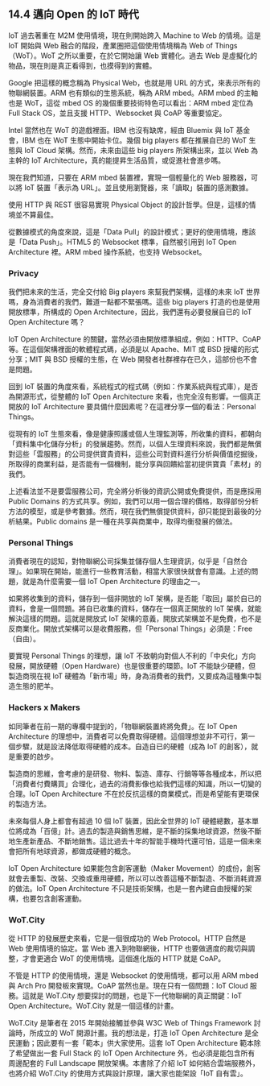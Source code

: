 ## 14.4 邁向 Open 的 IoT 時代

IoT 過去著重在 M2M 使用情境，現在則開始跨入 Machine to Web 的情境。這是 IoT 開始與 Web 融合的階段，產業圏把這個使用情境稱為 Web of Things（WoT）。WoT 之所以重要，在於它開始讓 Web 實體化。過去 Web 是虛擬化的物品，現在則是真正看得到，也摸得到的實體。

Google 把這樣的概念稱為 Physical Web，也就是用 URL 的方式，來表示所有的物聯網裝置。ARM 也有類似的生態系統，稱為 ARM mbed。ARM mbed 的主軸也是 WoT，這從 mbed OS 的幾個重要技術特色可以看出：ARM mbed 定位為 Full Stack OS，並且支援 HTTP、Websocket 與 CoAP 等重要協定。

Intel 當然也在 WoT 的遊戲裡面。IBM 也沒有缺席，經由 Bluemix 與 IoT 基金會，IBM 也在 WoT 生態中開始卡位。幾個 big players 都在推展自已的 WoT 生態與 IoT Cloud 架構。然而，未來由這些 big players 所架構出來，並以 Web 為主幹的 IoT Architecture，真的能提昇生活品質，或促進社會進步嗎。

現在我們知道，只要在 ARM mbed 裝置裡，實現一個輕量化的 Web 服務器，可以將 IoT 裝置「表示為 URL」。並且使用瀏覽器，來「讀取」裝置的感測數據。

使用 HTTP 與 REST 很容易實現 Physical Object 的設計哲學。但是，這樣的情境並不算最佳。

從數據模式的角度來說，這是「Data Pull」的設計模式；更好的使用情境，應該是「Data Push」。HTML5 的 Websocket 標準，自然被引用到 IoT Open Architecture 裡。ARM mbed 操作系統，也支持 Websocket。

### Privacy

我們把未來的生活，完全交付給 Big players 來幫我們架構，這樣的未來 IoT 世界嗎，身為消費者的我們，難道一點都不緊張嗎。這些 big players 打造的也是使用開放標準，所構成的 Open Architecture，因此，我們還有必要發展自已的 IoT Open Architecture 嗎？

IoT Open Architecture 的關鍵，當然必須由開放標準組成，例如：HTTP、CoAP 等。在這個架構裡面的軟體程式碼，必須是以 Apache、MIT 或 BSD 授權的形式分享；MIT 與 BSD 授權的生態，在 Web 開發者社群裡存在已久，這部份也不會是問題。

回到 IoT 裝置的角度來看，系統程式的程式碼（例如：作業系統與程式庫），是否為開源形式，從整體的 IoT Open Architecture 來看，也完全沒有影響。一個真正開放的 IoT Architecture 要具備什麼因素呢？在這裡分享一個的看法：Personal Things。

從現有的 IoT 生態來看，像是健康照護或個人生理監測等，所收集的資料，都朝向「資料集中化儲存分析」的發展趨勢。然而，以個人生理資料來說，我們都是無償對這些「雲服務」的公司提供寶貴資料，這些公司對資料進行分析與價值挖掘後，所取得的商業利益，是否能有一個機制，能分享與回饋給當初提供寶貴「素材」的我們。

上述看法並不是要雲服務公司，完全將分析後的資訊公開或免費提供，而是應採用 Public Domains 的方式共享。例如，我們可以用一個合理的價格，取得部份分析方法的模型，或是參考數據。然而，現在我們無償提供資料，卻只能提到最後的分析結果。Public domains 是一種在共享與商業中，取得均衡發展的做法。

### Personal Things

消費者現在的認知，對物聯網公司採集並儲存個人生理資訊，似乎是「自然合理」。如果現在開始，能進行一些教育活動，相當大家很快就會有意識。上述的問題，就是為什麼需要一個 IoT Open Architecture 的理由之一。

如果將收集到的資料，儲存到一個非開放的 IoT 架構，是否能「取回」屬於自已的資料，會是一個問題。將自已收集的資料，儲存在一個真正開放的 IoT 架構，就能解決這樣的問題。這就是開放式 IoT 架構的意義，開放式架構並不是免費，也不是反商業化。開放式架構可以是收費服務，但「Personal Things」必須是：Free（自由）。

要實現 Personal Things 的理想，讓 IoT 不致朝向對個人不利的「中央化」方向發展，開放硬體（Open Hardware）也是很重要的環節。IoT 不能缺少硬體，但製造商現在視 IoT 硬體為「新市場」時，身為消費者的我們，又要成為這種集中製造生態的肥羊。

### Hackers x Makers

如同筆者在前一期的專欄中提到的，「物聯網裝置終將免費」。在 IoT Open Architecture 的理想中，消費者可以免費取得硬體。這個理想並非不可行，第一個步驟，就是設法降低取得硬體的成本。自造自已的硬體（成為 IoT 的創客），就是重要的啟步。

製造商的思維，會考慮的是研發、物料、製造、庫存、行銷等等各種成本，所以把「消費者付費購買」合理化，過去的消費影像也給我們這樣的知識，所以一切變的合理。IoT Open Architecture 不在於反抗這樣的商業模式，而是希望能有更環保的製造方法。

未來每個人身上都會有超過 10 個 IoT 裝置，因此全世界的 IoT 硬體總數，基本單位將成為「百億」計。過去的製造與銷售思維，是不斷的採集地球資源，然後不斷地生產新產品、不斷地銷售。這比過去十年的智能手機時代還可怕，這是一個未來會把所有地球資源，都做成硬體的概念。

IoT Open Architecture 如果能包含創客運動（Maker Movement）的成份，創客就會去重製、改裝、交換或重用硬體，所以可以改善這種不斷製造、不斷消耗資源的做法。IoT Open Architecture 不只是技術架構，也是一套內建自由授權的架構，也要包含創客運動。

### WoT.City

從 HTTP 的發展歷史來看，它是一個很成功的 Web Protocol。HTTP 自然是 Web 使用情境的協定。當 Web 進入到物聯網後，HTTP 也要做適度的裁切與調整，才會更適合 WoT 的使用情境。這個進化版的 HTTP 就是 CoAP。

不管是 HTTP 的使用情境，還是 Websocket 的使用情境，都可以用 ARM mbed 與 Arch Pro 開發板來實現。CoAP 當然也是。現在只有一個問題：IoT Cloud 服務。這就是 WoT.City 想要探討的問題，也是下一代物聯網的真正關鍵：IoT Open Architecture。WoT.City 就是一個這樣的計畫。

WoT.City 是筆者在 2015 年開始接觸並參與 W3C Web of Things Framework 討論時，所成立的 WoT 開源計畫。我的想法是，打造 IoT Open Architecture 是全民運動；因此要有一套「範本」供大家使用。這套 IoT Open Architecture 範本除了希望做出一套 Full Stack 的 IoT Open Architecture 外，也必須是能包含所有周邊配套的 Full Landscape 開放架構。本書除了介紹 IoT 如何結合雲端服務外，也將介紹 WoT.City 的使用方式與設計原理，讓大家也能架設「IoT 自有雲」。

